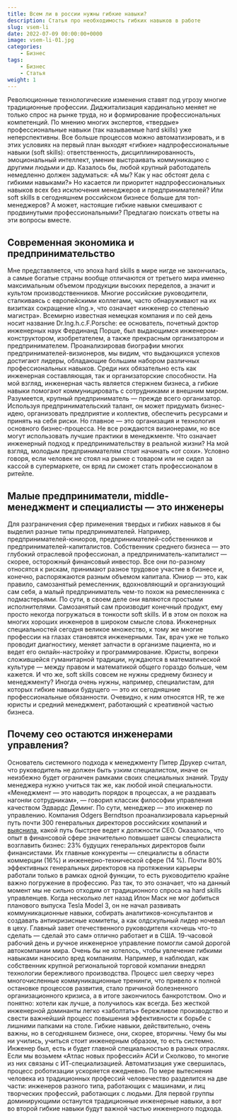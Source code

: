 ```yaml
---
title: Всем ли в россии нужны гибкие навыки?
description: Статья про необходимость гибких навыков в работе
slug: vsem-li
date: 2022-07-09 00:00:00+0000
image: vsem-li-01.jpg
categories:
    - Бизнес
tags:
    - Бизнес
    - Статья
weight: 1       
---
```


Революционные технологические изменения ставят под угрозу многие традиционные профессии. Диджитализация кардинально меняет не только спрос на рынке труда, но и формирование профессиональных компетенций. По мнению многих экспертов, «твердые» профессиональные навыки (так называемые hard skills) уже неперспективны. Все больше процессов можно автоматизировать, и в этих условиях на первый план выходят «гибкие» надпрофессиональные навыки (soft skills): ответственность, дисциплинированность, эмоциональный интеллект, умение выстраивать коммуникацию с другими людьми и др.
Казалось бы, любой крупный работодатель немедленно должен задуматься: «А мы? Как у нас обстоят дела с гибкими навыками?» Но касается ли приоритет надпрофессиональных навыков всех без исключения менеджеров и предпринимателей? Или soft skills в сегодняшнем российском бизнесе больше для топ-менеджеров? А может, настоящие гибкие навыки смешивают с продвинутыми профессиональными? Предлагаю поискать ответы на эти вопросы вместе.

## Cовременная экономика и предпринимательство

Мне представляется, что эпоха hard skills в мире нигде не закончилась, а самые богатые страны вообще отличаются от третьего мира именно максимальным объемом продукции высоких переделов, а значит и культом производственников. Многие российские руководители, сталкиваясь с европейскими коллегами, часто обнаруживают на их визитках сокращение «Ing.», что означает «инженер со степенью магистра». Всемирно известная немецкая компания и по сей день носит название Dr.Ing.h.c.F.Porsche: ее основатель, почетный доктор инженерных наук Фердинанд Порше, был выдающимся инженером-конструктором, изобретателем, а также прекрасным организатором и предпринимателем.
Проанализировав биографии многих предпринимателей-визионеров, мы видим, что выдающихся успехов достигают лидеры, обладающие большим набором различных профессиональных навыков. Среди них обязательно есть как инженерная составляющая, так и организаторские способности. На мой взгляд, инженерная часть является стержнем бизнеса, а гибкие навыки помогают коммуницировать с сотрудниками и внешним миром.
Разумеется, крупный предприниматель — прежде всего организатор. Используя предпринимательский талант, он может придумать бизнес-идею, организовать предприятие и коллектив, обеспечить ресурсами и принять на себя риски. Но главное — это организация и технология основного бизнес-процесса. Не все рождаются визионерами, но все могут использовать лучшие практики в менеджменте. Что означает инженерный подход к предпринимательству в реальной жизни? На мой взгляд, молодым предпринимателям стоит начинать «от сохи». Условно говоря, если человек не стоял на рынке с товаром или не сидел за кассой в супермаркете, он вряд ли сможет стать профессионалом в ритейле.

## Малые предприниматели, middle-менеджмент и специалисты — это инженеры

Для разграничения сфер применения твердых и гибких навыков я бы выделил разные типы предпринимателей. Например, предпринимателей-юниоров, предпринимателей-собственников и предпринимателей-капиталистов. Собственник среднего бизнеса — это глубокий отраслевой профессионал, а предприниматель-капиталист — скорее, осторожный финансовый инвестор. Все они по-разному относятся к рискам, принимают разное трудовое участие в бизнесе и, конечно, распоряжаются разным объемом капитала.
Юниор — это, как правило, самозанятый ремесленник, вдохновляющий и организующий сам себя, а малый предприниматель чем-то похож на ремесленника с подмастерьями. По сути, в своем деле они являются простыми исполнителями. Самозанятый сам производит конечный продукт, ему просто некогда погружаться в тонкости soft skills. И в этом он похож на многих хороших инженеров в широком смысле слова.
Инженерных специальностей сегодня великое множество, к тому же многие профессии на глазах становятся инженерными. Так, врач уже не только проводит диагностику, меняет запчасти в организме пациента, но и ведет его онлайн-настройку и программирование. Юристы, вопреки сложившейся гуманитарной традиции, нуждаются в математической культуре — между правом и математикой общего гораздо больше, чем кажется.
И что же, soft skills совсем не нужны среднему бизнесу и менеджменту? Иногда очень нужны, например, специалистам, для которых гибкие навыки будущего — это их сегодняшние профессиональные обязанности. Очевидно, к ним относятся HR, те же юристы и средний менеджмент, работающий с креативной частью бизнеса.

## Почему сео остаются инженерами управления?

Основатель системного подхода к менеджменту Питер Друкер считал, что руководитель не должен быть узким специалистом, иначе он неизбежно будет ограничен рамками своих специальных знаний. Труду менеджера нужно учиться так же, как любой иной специальности. «Менеджмент — это наводить порядок в процессах, а не раздавать нагоняи сотрудникам», — говорил классик философии управления качеством Эдвардс Деминг. По сути, менеджер — это инженер по управлению.
Компания Odgers Berndtson проанализировала карьерный путь почти 300 генеральных директоров российских компаний и [выяснила](https://dzen.ru/away?to=https%3A%2F%2Fwww.top-personal.ru%2Fissue.html%3F5279), какой путь быстрее ведет к должности CEO. Оказалось, что опыт в финансовой сфере значительно повышает шансы специалиста возглавить бизнес: 23% будущих генеральных директоров были финансистами. Их главные конкуренты — специалисты в области коммерции (16%) и инженерно-технической сфере (14 %). Почти 80% эффективных генеральных директоров на протяжении карьеры работали только в рамках одной функции, то есть руководителю крайне важно погружение в профессию. Раз так, то это означает, что на данный момент мы не сильно отходим от традиционного спроса на hard skills управленцев.
Когда несколько лет назад Илон Маск не мог добиться планового выпуска Tesla Model 3, он не начал развивать коммуникационные навыки, собирать аналитиков-консультантов и создавать антикризисные комитеты, а как олдскульный лидер ночевал в цеху. Главный завет отечественного руководителя «хочешь что-то сделать — сделай это сам» отлично работает и в США. 19-часовой рабочий день и ручное инженерное управление помогли самой дорогой автокомпании мира.
Очень бы не хотелось, чтобы увлечение гибкими навыками наносило вред компаниям. Например, я наблюдал, как собственник крупной региональной торговой компании внедрял технологии бережливого производства. Процесс шел сверху через многочисленные коммуникационные тренинги, что привело к полной остановке процессов развития, стало причиной болезненного организационного кризиса, а в итоге закончилось банкротством. Оно и понятно: хотели как лучше, а получилось как всегда. Без жесткой инженерной доминанты легко «заболтать» бережливое производство и свести важнейший процесс повышения эффективности к борьбе с лишними папками на столе.
Гибкие навыки, действительно, очень важны, но в сегодняшнем бизнесе, они, скорее, вторичны. Чему бы мы ни учились, учиться стоит инженерным образом, то есть системно. Инженер был, есть и будет главной специальностью в разных отраслях. Если мы возьмем «Атлас новых профессий» АСИ и Сколково, то многие из них связаны с ИТ-специализацией. Автоматизация уже свершилась, процесс роботизации ускоряется ежедневно. По мере вытеснения человека из традиционных профессий человечество разделится на две части: инженеров разного типа, работающих с машинами, и лиц творческих профессий, работающих с людьми. Для первой группы доминирующими останутся традиционные инженерные навыки, а вот во второй гибкие навыки будут важной частью инженерного подхода.